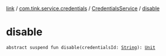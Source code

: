 [link](../../index.md) / [com.tink.service.credentials](../index.md) / [CredentialsService](index.md) / [disable](./disable.md)

# disable

`abstract suspend fun disable(credentialsId: `[`String`](https://kotlinlang.org/api/latest/jvm/stdlib/kotlin/-string/index.html)`): `[`Unit`](https://kotlinlang.org/api/latest/jvm/stdlib/kotlin/-unit/index.html)